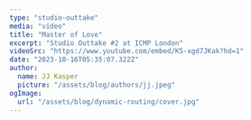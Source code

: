 ```yaml
---
type: "studio-outtake"
media: "video"
title: "Master of Love"
excerpt: "Studio Outtake #2 at ICMP London"
videoSrc: "https://www.youtube.com/embed/K5-xgd7JKak?hd=1"
date: "2023-10-16T05:35:07.322Z"
author:
  name: JJ Kasper
  picture: "/assets/blog/authors/jj.jpeg"
ogImage:
  url: "/assets/blog/dynamic-routing/cover.jpg"
---
```

